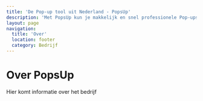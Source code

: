 ```yaml
---
title: 'De Pop-up tool uit Nederland - PopsUp'
description: 'Met PopsUp kun je makkelijk en snel professionele Pop-ups bouwen en integreren in je website, webshop of webapplicatie.'
layout: page
navigation:
  title: 'Over'
  location: footer
  category: Bedrijf
---
```


# Over PopsUp

Hier komt informatie over het bedrijf
